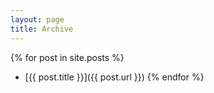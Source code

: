 ```yaml
---
layout: page
title: Archive 
---
```


{% for post in site.posts %}
* [{{ post.title  }}]({{ post.url  }})
{% endfor %}
